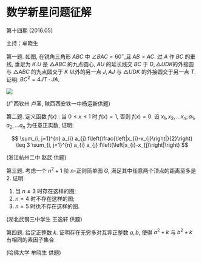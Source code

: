 # 数学新星问题征解 

第十四期 $(2016.05)$

主持：牟晓生

第一题. 如图, 在锐角三角形 $A B C$ 中 $\angle B A C=60^{\circ}$,且 $A B>A C$. 过 $A$ 作 $B C$ 的垂线, 垂足为 $K . U$ 是 $\triangle A B C$ 的九点圆心, $A U$ 的延长线交 $B C$ 于 $D, \triangle U D K$的外接圆与 $\triangle A B C$ 的九点圆交于 $K$ 以外的另一点 $J, A J$ 与 $\triangle U D K$ 的外接圆交于另一点 $T$. 证明: $B C^{2}=4 J T \cdot J A$.

![](https://cdn.mathpix.com/cropped/2024_02_26_fe23fe295000f633f8beg-1.jpg?height=437&width=440&top_left_y=718&top_left_x=1316)

(广西钦州 卢圣, 陕西西安铁一中杨运新供题)

第二题. 定义函数 $f(x)$ : 当 $0 \leq x \leq 1$ 时 $f(x)=1$, 否则 $f(x)=0$. 设 $x_{1}, x_{2}, \ldots x_{n} ; a_{1}, a_{2}, \ldots a_{n}$ 为任意正实数, 证明:

$$
\sum_{i, j=1}^{n} a_{i} a_{j} f\left(\frac{\left|x_{i}-x_{j}\right|}{2}\right) \leq 3 \sum_{i, j=1}^{n} a_{i} a_{j} f\left(\left|x_{i}-x_{j}\right|\right)
$$

(浙江杭州二中 赵武 供题)

第三题. 考虑一个 $n^{2}+1$ 阶 $n$-正则简单图 $G$, 满足其中任意两个顶点的距离至多是 2. 证明:

1) 当 $n \leq 3$ 时存在这样的图;
2) $n=4$ 时不存在这样的图;
3) $n=5$ 时也不存在这样的图.

(湖北武钢三中学生 王逸轩 供题)

第四题. 给定正整数 $k$. 证明存在无穷多对互异正整数 $a, b$, 使得 $a^{2}+k$ 与 $b^{2}+k$ 有相同的素因子集合.

(哈佛大学 牟晓生 供题)

